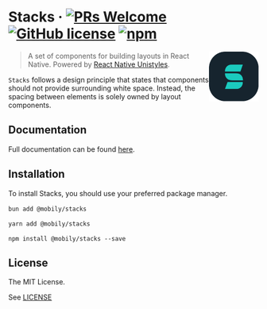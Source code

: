 # Stacks &middot; [![PRs Welcome](https://img.shields.io/badge/PRs-welcome-brightgreen.svg?style=flat-square)](http://makeapullrequest.com) [![GitHub license](https://img.shields.io/badge/license-MIT-blue.svg?style=flat-square)](https://github.com/grapp-dev/stacks/blob/master/LICENSE) [![npm](https://img.shields.io/npm/v/@mobily/stacks.svg?style=flat-square&amp;logo=npm)](https://www.npmjs.com/package/@mobily/stacks)

<img src="https://raw.githubusercontent.com/grapp-dev/stacks/main/assets/stacks-logo.png" alt="nui-components.nvim" align="right" width="100" height="100">

> A set of components for building layouts in React Native. Powered by [React Native Unistyles](https://github.com/jpudysz/react-native-unistyles).

`Stacks` follows a design principle that states that components should not provide surrounding white space. Instead, the spacing between elements is solely owned by layout components. 

## Documentation

Full documentation can be found [here](https://stacks.grapp.dev).

## Installation

To install Stacks, you should use your preferred package manager.

```shell
bun add @mobily/stacks
```

```shell
yarn add @mobily/stacks
```

```shell
npm install @mobily/stacks --save
```

## License

The MIT License.

See [LICENSE](LICENSE)
